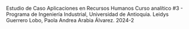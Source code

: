 Estudio de Caso Aplicaciones en Recursos Humanos 
Curso analítico #3 - Programa de Ingeniería Industrial, Universidad de Antioquia. 
Leidys Guerrero Lobo, Paola Andrea Arabia Álvarez. 2024-2
